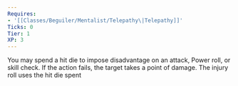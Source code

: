```yaml
---
Requires:
- '[[Classes/Beguiler/Mentalist/Telepathy\|Telepathy]]'
Ticks: 0
Tier: 1
XP: 3
---
```


You may spend a hit die to impose disadvantage on an attack, Power roll, or skill check. If the action fails, the target takes a point of damage. The injury roll uses the hit die spent
